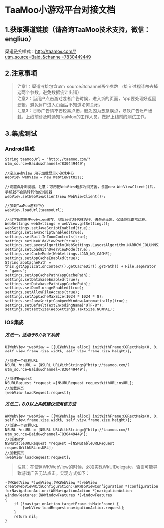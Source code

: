 # TaaMoo小游戏平台对接文档

## 1.获取渠道链接（请咨询TaaMoo技术支持，微信：engliuo）
渠道链接样式：http://taamoo.com/?utm_source=Baidu&channel=7830449449


## 2.注意事项
> 注意1：渠道链接包含utm_source和channel两个参数 （接入过程请勿去掉这两个参数，避免数据统计出错）  
> 注意2：当用户点击游戏或者广告时候，进入新的页面，App要处理好返回逻辑，避免用户进入页面后不知道如何关闭。  
> 注意3：谷歌广告请不要轻易点击，避免因为恶意误点，导致广告账户被封。上线前请及时通知TaaMoo的工作人员，做好上线前的测试工作。


## 3.集成测试
### Android集成
>> 
```
String taamooUrl = "http://taamoo.com/?utm_source=Baidu&channel=7830449449";

//定义WebView 用于加载显示小游戏中心
WebView webView = new WebView(this);

//设置自身浏览器，注意：可用把WebView理解为浏览器，设置new WebViewClient()后，手机就不会跳转其他的浏览器
webView.setWebViewClient(new WebViewClient());

//加载TaaMoo游戏中心
webView.loadUrl(taamooUrl);

//以下配置用于webview缓存，以及允许JS代码执行，请务必设置，保证游戏正常运行。
WebSettings webSettings = webView.getSettings();
webSettings.setJavaScriptEnabled(true);
settings.setJavaScriptEnabled(true);
settings.setBuiltInZoomControls(true);
settings.setUseWideViewPort(true);
settings.setLayoutAlgorithm(WebSettings.LayoutAlgorithm.NARROW_COLUMNS);
settings.setLoadWithOverviewMode(true);
settings.setCacheMode(WebSettings.LOAD_NO_CACHE);
settings.setAppCacheEnabled(true);
String appCachePath = this.getApplicationContext().getCacheDir().getPath() + File.separator + "games";
settings.setAppCachePath(appCachePath);
settings.setDatabaseEnabled(true);
settings.setDatabasePath(appCachePath);
settings.setDomStorageEnabled(true);
settings.setAllowFileAccess(true);
settings.setAppCacheMaxSize(1024 * 1024 * 8);
settings.setJavaScriptCanOpenWindowsAutomatically(true);
settings.setDefaultTextEncodingName("UTF-8");
settings.setTextSize(WebSettings.TextSize.NORMAL);
```

### IOS集成
##### 方法一，适用于8.0以下系统
```
UIWebView *webView = [[UIWebView alloc] initWithFrame:CGRectMake(0, 0, self.view.frame.size.width, self.view.frame.size.height)];

//创建一个远程URL
NSURL *nsURL = [NSURL URLWithString:@"http://taamoo.com/?utm_source=Baidu&channel=7830449449"];  

//创建Request
NSURLRequest *request =[NSURLRequest requestWithURL:nsURL];
//加载网页
[webView loadRequest:request];
```

##### 方法二，8.0以上系统建议使用该方法
```
WKWebView *webView = [[WKWebView alloc] initWithFrame:CGRectMake(0, 0, self.view.frame.size.width, self.view.frame.size.height)];
//创建一个远程URL
NSURL *nsURL = [NSURL URLWithString:@"http://taamoo.com/?utm_source=Baidu&channel=7830449449"];
//创建请求
NSMutableURLRequest *request =[NSMutableURLRequest requestWithURL:nsURL];
//加载网页
[webView loadRequest:request];
```
> 注意：在使用WKWebView的时候，必须实现WkUIDelegate，否则可能导致游戏广告无法点击。实现方式如下：
```
-(WKWebView *)webView:(WKWebView *)webView createWebViewWithConfiguration:(WKWebViewConfiguration *)configuration forNavigationAction:(WKNavigationAction *)navigationAction windowFeatures:(WKWindowFeatures *)windowFeatures
{
    if (!navigationAction.targetFrame.isMainFrame) {
        [webView loadRequest:navigationAction.request];
    }
    return nil;
}
```
